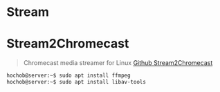 # Stream

# Stream2Chromecast


> Chromecast media streamer for Linux [Github Stream2Chromecast](https://github.com/Pat-Carter/stream2chromecast)

```sh
hochob@server:~$ sudo apt install ffmpeg
hochob@server:~$ sudo apt install libav-tools
```